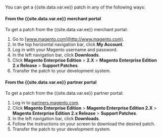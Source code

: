 You can get a {{site.data.var.ee}} patch in any of the following ways:

#### From the {{site.data.var.ee}} merchant portal

To get a patch from the {{site.data.var.ee}} merchant portal:

1.  Go to [www.magento.com](http://www.magento.com).
1.  In the top horizontal navigation bar, click **My Account**.
1.  Log in with your Magento username and password.
1.  In the left navigation bar, click **Downloads**.
1.  Click **Magento Enterprise Edition** > **2.X** > **Magento Enterprise Edition 2.x Release** > **Support Patches**.
1.  Transfer the patch to your development system.

#### From the {{site.data.var.ee}} partner portal

To get a patch from the {{site.data.var.ee}} partner portal:

1.  Log in to [partners.magento.com](https://partners.magento.com/English/?rdir=/files.aspx).
1.  Click **Magento Enterprise Edition** > **Magento Enterprise Edition 2.X** > **Magento Enterprise Edition 2.x Release** > **Support Patches**.
1.  In the left navigation bar, click **Downloads**.
1.  Follow the instructions on your screen to download the desired patch.
1.  Transfer the patch to your development system.
